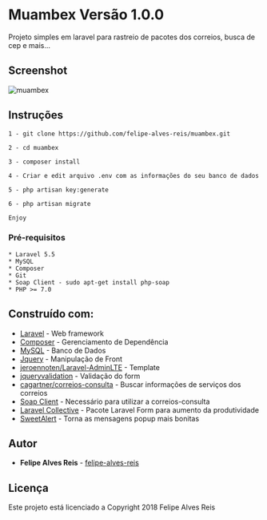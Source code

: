 # Muambex Versão 1.0.0

Projeto simples em laravel para rastreio de pacotes dos correios, busca de cep e mais...

## Screenshot

![muambex](https://user-images.githubusercontent.com/7799406/38389120-cf72840a-38f3-11e8-8ff5-a8c97007273a.JPG)

## Instruções

```
1 - git clone https://github.com/felipe-alves-reis/muambex.git

2 - cd muambex

3 - composer install

4 - Criar e edit arquivo .env com as informações do seu banco de dados

5 - php artisan key:generate

6 - php artisan migrate

Enjoy

```

### Pré-requisitos

```
* Laravel 5.5
* MySQL
* Composer
* Git
* Soap Client - sudo apt-get install php-soap
* PHP >= 7.0
```

## Construído com:

* [Laravel](https://laravel.com/docs/5.5) - Web framework
* [Composer](https://getcomposer.org/) - Gerenciamento de Dependência
* [MySQL](https://www.mysql.com/) - Banco de Dados
* [Jquery](https://jquery.com/) - Manipulação de Front
* [jeroennoten/Laravel-AdminLTE](https://github.com/jeroennoten/Laravel-AdminLTE) - Template
* [jqueryvalidation](https://jqueryvalidation.org/) - Validação do form
* [cagartner/correios-consulta](https://github.com/cagartner/correios-consulta) - Buscar informações de serviços dos correios
* [Soap Client](http://php.net/manual/pt_BR/class.soapclient.php) - Necessário para utilizar a correios-consulta
* [Laravel Collective](https://laravelcollective.com/docs/5.2/html) - Pacote Laravel Form para aumento da produtividade
* [SweetAlert](https://github.com/uxweb/sweet-alert) - Torna as mensagens popup mais bonitas

## Autor

* **Felipe Alves Reis** - [felipe-alves-reis](https://github.com/felipe-alves-reis)

## Licença

Este projeto está licenciado a Copyright 2018 Felipe Alves Reis
